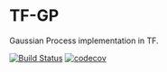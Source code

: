 # TF-GP

Gaussian Process implementation in TF.

[![Build Status](https://travis-ci.com/samuelmurray/TF-GP.svg?token=metTeQBqcky3teaepvwx&branch=master)](https://travis-ci.com/samuelmurray/TF-GP) [![codecov](https://codecov.io/gh/samuelmurray/TF-GP/branch/master/graph/badge.svg?token=AXND0ebxvn)](https://codecov.io/gh/samuelmurray/TF-GP)
